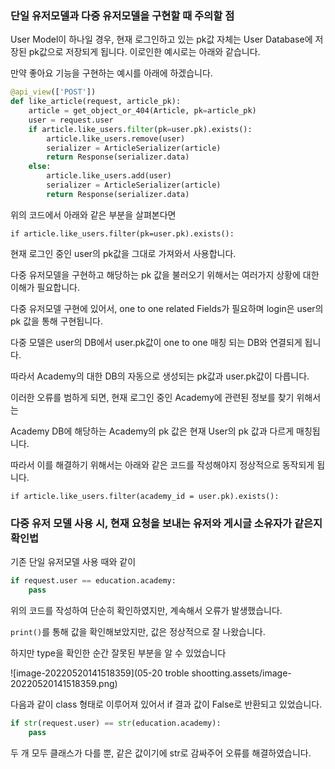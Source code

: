 



### 단일 유저모델과 다중 유저모델을 구현할 때 주의할 점

User Model이 하나일 경우, 현재 로그인하고 있는 pk값 자체는 User Database에 저장된 pk값으로 저장되게 됩니다. 이로인한 예시로는 아래와 같습니다.

만약 좋아요 기능을 구현하는 예시를 아래에 하겠습니다.

```python
@api_view(['POST'])
def like_article(request, article_pk):
    article = get_object_or_404(Article, pk=article_pk)
    user = request.user
    if article.like_users.filter(pk=user.pk).exists():
        article.like_users.remove(user)
        serializer = ArticleSerializer(article)
        return Response(serializer.data)
    else:
        article.like_users.add(user)
        serializer = ArticleSerializer(article)
        return Response(serializer.data)
```



위의 코드에서 아래와 같은 부분을 살펴본다면

```
if article.like_users.filter(pk=user.pk).exists():
```

현재 로그인 중인 user의 pk값을 그대로 가져와서 사용합니다.





다중 유저모델을 구현하고 해당하는 pk 값을 불러오기 위해서는 여러가지 상황에 대한 이해가 필요합니다.

다중 유저모델 구현에 있어서, one to one related Fields가 필요하며 login은 user의 pk 값을 통해 구현됩니다.



다중 모델은 user의 DB에서 user.pk값이 one to one 매칭 되는 DB와 연결되게 됩니다.

따라서 Academy의 대한 DB의 자동으로 생성되는 pk값과 user.pk값이 다릅니다.



이러한 오류를 범하게 되면, 현재 로그인 중인 Academy에 관련된 정보를 찾기 위해서는 

Academy DB에 해당하는 Academy의 pk 값은 현재 User의 pk 값과 다르게 매칭됩니다.

따라서 이를 해결하기 위해서는 아래와 같은 코드를 작성해야지 정상적으로 동작되게 됩니다.

```
if article.like_users.filter(academy_id = user.pk).exists():
```



### 다중 유저 모델 사용 시, 현재 요청을 보내는 유저와 게시글 소유자가 같은지 확인법



기존 단일 유저모델 사용 때와 같이

```python
if request.user == education.academy:
    pass
```

위의 코드를 작성하여 단순히 확인하였지만, 계속해서 오류가 발생했습니다.



`print()`를 통해 값을 확인해보았지만, 값은 정상적으로 잘 나왔습니다.

하지만 type을 확인한 순간 잘못된 부분을 알 수 있었습니다

![image-20220520141518359](05-20 troble shootting.assets/image-20220520141518359.png)

다음과 같이 class 형태로 이루어져 있어서 if 결과 값이 False로 반환되고 있었습니다.



```python
if str(request.user) == str(education.academy):
    pass
```

두 개 모두 클래스가 다를 뿐, 같은 값이기에 str로 감싸주어 오류를 해결하였습니다.
